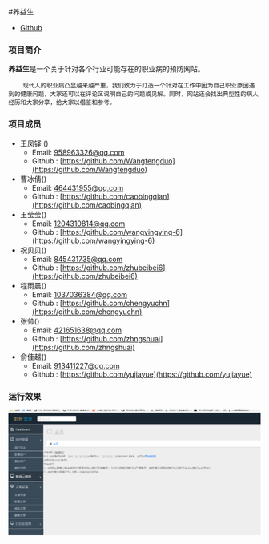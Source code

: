 #养益生
* [Github](https://github.com/Wangfengduo/JavaProject) 

### 项目简介

**养益生**是一个关于针对各个行业可能存在的职业病的预防网站。

        现代人的职业病凸显越来越严重，我们致力于打造一个针对在工作中因为自己职业原因遇到的健康问题，大家还可以在评论区说明自己的问题或见解。同时，网站还会找出典型性的病人经历和大家分享，给大家以借鉴和参考。


### 项目成员
* 王凤铎 () 
  * Email: <958963326@qq.com>
  * Github : [https://github.com/Wangfengduo](https://github.com/Wangfengduo)
* 曹冰倩()
  * Email: <464431955@qq.com>
  * Github : [https://github.com/caobingqian](https://github.com/caobingqian)
* 王莹莹()
  * Email: <1204310814@qq.com>
  * Github : [https://github.com/wangyingying-6](https://github.com/wangyingying-6)
* 祝贝贝()
  * Email: <845431735@qq.com>
  * Github : [https://github.com/zhubeibei6](https://github.com/zhubeibei6)
* 程雨晨()
  * Email: <1037036384@qq.com>
  * Github : [https://github.com/chengyuchn](https://github.com/chengyuchn)
* 张帅()
  * Email: <421651638@qq.com>
  * Github : [https://github.com/zhngshuai](https://github.com/zhngshuai)
* 俞佳越()
  * Email: <913411227@qq.com>
  * Github : [https://github.com/yujiayue](https://github.com/yujiayue)


### 运行效果
<img src="images/admin.png"  />
